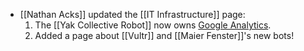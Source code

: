 - [[Nathan Acks]] updated the [[IT Infrastructure]] page:
    1. The [[Yak Collective Robot]] now owns [Google Analytics](https://analytics.google.com/analytics/web/#/report-home/a164565897w230197394p216651325).
    2. Added a page about [[Vultr]] and [[Maier Fenster]]'s new bots!
